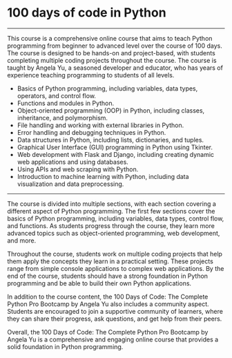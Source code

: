 # 100 days of code in Python
---
This course is a comprehensive online course that aims to teach Python programming from beginner to advanced level over the course of 100 days. The course is designed to be hands-on and project-based, with students completing multiple coding projects throughout the course. The course is taught by Angela Yu, a seasoned developer and educator, who has years of experience teaching programming to students of all levels.
- Basics of Python programming, including variables, data types, operators, and control flow.
- Functions and modules in Python.
- Object-oriented programming (OOP) in Python, including classes, inheritance, and polymorphism.
- File handling and working with external libraries in Python.
- Error handling and debugging techniques in Python.
- Data structures in Python, including lists, dictionaries, and tuples.
- Graphical User Interface (GUI) programming in Python using Tkinter.
- Web development with Flask and Django, including creating dynamic web applications and using databases.
- Using APIs and web scraping with Python.
- Introduction to machine learning with Python, including data visualization and data preprocessing.

---
The course is divided into multiple sections, with each section covering a different aspect of Python programming. The first few sections cover the basics of Python programming, including variables, data types, control flow, and functions. As students progress through the course, they learn more advanced topics such as object-oriented programming, web development, and more.

Throughout the course, students work on multiple coding projects that help them apply the concepts they learn in a practical setting. These projects range from simple console applications to complex web applications. By the end of the course, students should have a strong foundation in Python programming and be able to build their own Python applications.

In addition to the course content, the 100 Days of Code: The Complete Python Pro Bootcamp by Angela Yu also includes a community aspect. Students are encouraged to join a supportive community of learners, where they can share their progress, ask questions, and get help from their peers.

Overall, the 100 Days of Code: The Complete Python Pro Bootcamp by Angela Yu is a comprehensive and engaging online course that provides a solid foundation in Python programming.